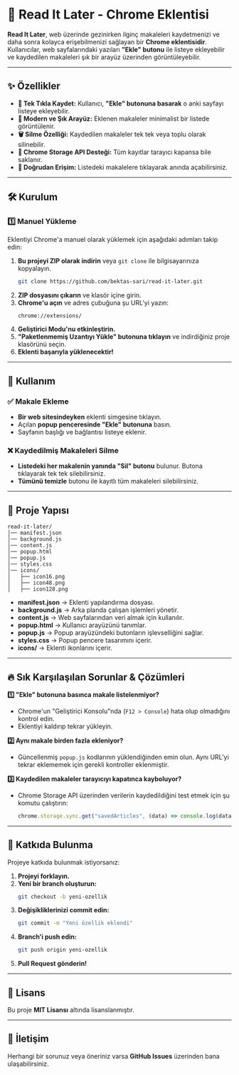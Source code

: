 # 📖 Read It Later - Chrome Eklentisi

**Read It Later**, web üzerinde gezinirken ilginç makaleleri kaydetmenizi ve daha sonra kolayca erişebilmenizi sağlayan bir **Chrome eklentisidir**. Kullanıcılar, web sayfalarındaki yazıları **"Ekle" butonu** ile listeye ekleyebilir ve kaydedilen makaleleri şık bir arayüz üzerinden görüntüleyebilir.

---

## ✨ Özellikler
- **📌 Tek Tıkla Kaydet:** Kullanıcı, **"Ekle" butonuna basarak** o anki sayfayı listeye ekleyebilir.
- **📑 Modern ve Şık Arayüz:** Eklenen makaleler minimalist bir listede görüntülenir.
- **🗑️ Silme Özelliği:** Kaydedilen makaleler tek tek veya toplu olarak silinebilir.
- **💾 Chrome Storage API Desteği:** Tüm kayıtlar tarayıcı kapansa bile saklanır.
- **🔗 Doğrudan Erişim:** Listedeki makalelere tıklayarak anında açabilirsiniz.

---

## 🛠️ Kurulum
### 1️⃣ Manuel Yükleme
Eklentiyi Chrome'a manuel olarak yüklemek için aşağıdaki adımları takip edin:

1. **Bu projeyi ZIP olarak indirin** veya `git clone` ile bilgisayarınıza kopyalayın.
   ```bash
   git clone https://github.com/bektas-sari/read-it-later.git
   ```
2. **ZIP dosyasını çıkarın** ve klasör içine girin.
3. **Chrome'u açın** ve adres çubuğuna şu URL'yi yazın:
   ```
   chrome://extensions/
   ```
4. **Geliştirici Modu'nu etkinleştirin.**
5. **"Paketlenmemiş Uzantıyı Yükle" butonuna tıklayın** ve indirdiğiniz proje klasörünü seçin.
6. **Eklenti başarıyla yüklenecektir!**

---

## 🎯 Kullanım
### ✅ Makale Ekleme
- **Bir web sitesindeyken** eklenti simgesine tıklayın.
- Açılan **popup penceresinde "Ekle" butonuna** basın.
- Sayfanın başlığı ve bağlantısı listeye eklenir.

### ❌ Kaydedilmiş Makaleleri Silme
- **Listedeki her makalenin yanında "Sil" butonu** bulunur. Butona tıklayarak tek tek silebilirsiniz.
- **Tümünü temizle** butonu ile kayıtlı tüm makaleleri silebilirsiniz.

---

## 📂 Proje Yapısı
```
read-it-later/
│── manifest.json
│── background.js
│── content.js
│── popup.html
│── popup.js
│── styles.css
│── icons/
│   ├── icon16.png
│   ├── icon48.png
│   ├── icon128.png
```

- **manifest.json** → Eklenti yapılandırma dosyası.
- **background.js** → Arka planda çalışan işlemleri yönetir.
- **content.js** → Web sayfalarından veri almak için kullanılır.
- **popup.html** → Kullanıcı arayüzünü tanımlar.
- **popup.js** → Popup arayüzündeki butonların işlevselliğini sağlar.
- **styles.css** → Popup pencere tasarımını içerir.
- **icons/** → Eklenti ikonlarını içerir.

---

## 🔥 Sık Karşılaşılan Sorunlar & Çözümleri
**1️⃣ "Ekle" butonuna basınca makale listelenmiyor?**
- Chrome'un "Geliştirici Konsolu"nda (`F12 > Console`) hata olup olmadığını kontrol edin.
- Eklentiyi kaldırıp tekrar yükleyin.

**2️⃣ Aynı makale birden fazla ekleniyor?**
- Güncellenmiş `popup.js` kodlarının yüklendiğinden emin olun. Aynı URL’yi tekrar eklememek için gerekli kontroller eklenmiştir.

**3️⃣ Kaydedilen makaleler tarayıcıyı kapatınca kayboluyor?**
- Chrome Storage API üzerinden verilerin kaydedildiğini test etmek için şu komutu çalıştırın:
  ```javascript
  chrome.storage.sync.get("savedArticles", (data) => console.log(data));
  ```

---

## 🤝 Katkıda Bulunma
Projeye katkıda bulunmak istiyorsanız:
1. **Projeyi forklayın.**
2. **Yeni bir branch oluşturun:**
   ```bash
   git checkout -b yeni-ozellik
   ```
3. **Değişikliklerinizi commit edin:**
   ```bash
   git commit -m "Yeni özellik eklendi"
   ```
4. **Branch'i push edin:**
   ```bash
   git push origin yeni-ozellik
   ```
5. **Pull Request gönderin!**

---

## 📜 Lisans
Bu proje **MIT Lisansı** altında lisanslanmıştır.

---

## 📧 İletişim
Herhangi bir sorunuz veya öneriniz varsa **GitHub Issues** üzerinden bana ulaşabilirsiniz.



